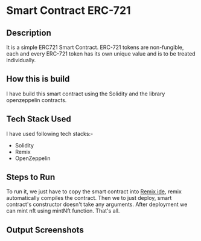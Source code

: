 # Smart Contract ERC-721

## Description

It is a simple ERC721 Smart Contract.
ERC-721 tokens are non-fungible, each and every ERC-721 token has its own unique value and is to be treated individually.

## How this is build

I have build this smart contract using the Solidity and the library openzeppelin contracts.

## Tech Stack Used

I have used following tech stacks:-

- Solidity
- Remix
- OpenZeppelin

## Steps to Run

To run it, we just have to copy the smart contract into [Remix ide](https://remix.ethereum.org/), remix automatically compiles the contract. Then we to just deploy, smart contract's constructor doesn't take any arguments. After deployment we can mint nft using mintNft function. That's all.

## Output Screenshots